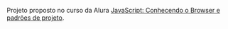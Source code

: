 Projeto proposto no curso da Alura [JavaScript: Conhecendo o Browser e padrões de projeto](https://www.alura.com.br/curso-online-javascript-es6-orientacao-a-objetos-parte-1).
